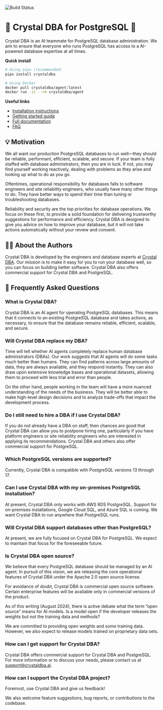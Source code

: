 ![Build Status](https://github.com/crystaldba/crystaldba/actions/workflows/build.yml/badge.svg)

# 🤖 Crystal DBA for PostgreSQL 🐘

Crystal DBA is an AI teammate for PostgreSQL database administration.
We aim to ensure that everyone who runs PostgreSQL has access to a AI-powered database expertise at all times.

**Quick install**

```bash
# Using pipx (recommended)
pipx install crystaldba

# Using Docker
docker pull crystaldba/agent:latest
docker run -it --rm crystaldba/agent
```

**Useful links**

- [Installation instructions](https://www.crystaldba.ai/docs/installation)
- [Getting started guide](https://www.crystaldba.ai/docs/getting-started)
- [Full documentation](https://www.crystaldba.ai/docs/)
- [FAQ](https://www.crystaldba.ai/docs/frequently-asked-questions)

## 💡 Motivation

We all want our production PostgreSQL databases to run well—they should be reliable, performant, efficient, scalable, and secure.
If your team is fully staffed with database administrators, then you are in luck.
If not, you may find yourself working reactively, dealing with problems as they arise and looking up what to do as you go.

Oftentimes, operational responsibility for databases falls to software engineers and site reliability engineers, who usually have many other things to do.
They have better ways to spend their time than tuning or troubleshooting databases.

Reliability and security are the top priorities for database operations.
We focus on these first, to provide a solid foundation for delivering trustworthy suggestions for performance and efficiency.
Crystal DBA is designed to give you advice on how to improve your database, but it will not take actions automatically without your review and consent.

## 🧑‍💻 About the Authors

Crystal DBA is developed by the engineers and database experts at [Crystal DBA](https://www.crystaldba.ai/).
Our mission is to make it easy for you to run your database well, so you can focus on building better software.
Crystal DBA also offers commercial support for Crystal DBA and PostgreSQL.

## 📖 Frequently Asked Questions

### What is Crystal DBA?

Crystal DBA is an AI agent for operating PostgreSQL databases.
This means that it connects to an existing PostgreSQL database and takes actions, as necessary, to ensure that the database remains reliable, efficient, scalable, and secure.

### Will Crystal DBA replace my DBA?

Time will tell whether AI agents completely replace human database administrators (DBAs).
Our work suggests that AI agents will do some tasks much better than humans.
They can find patterns across large amounts of data, they are always available, and they respond instantly.
They can also draw upon extensive knowledge bases and operational datasets, allowing them to proceed with less trial and error than people.

On the other hand, people working in the team will have a more nuanced understanding of the needs of the business.
They will be better able to make high-level design decisions and to analyze trade-offs that impact the development process.

### Do I still need to hire a DBA if I use Crystal DBA?

If you do not already have a DBA on staff, then chances are good that Crystal DBA can allow you to postpone hiring one, particularly if you have platform engineers or site reliability engineers who are interested in applying its recommendations.
Crystal DBA and others also offer commercial support for PostgreSQL.

### Which PostgreSQL versions are supported?

Currently, Crystal DBA is compatible with PostgreSQL versions 13 through 17.

### Can I use Crystal DBA with my on-premises PostgreSQL installation?

At present, Crystal DBA only works with AWS RDS PostgreSQL.
Support for on-premises installations, Google Cloud SQL, and Azure SQL is coming.
We want Crystal DBA to run anywhere that PostgreSQL runs.

### Will Crystal DBA support databases other than PostgreSQL?

At present, we are fully focused on Crystal DBA for PostgreSQL.
We expect to maintain that focus for the foreseeable future.

### Is Crystal DBA open source?

We believe that every PostgreSQL database should be managed by an AI agent.
In pursuit of this vision, we are releasing the core operational features of Crystal DBA under the Apache 2.0 open source license.

For avoidance of doubt, Crystal DBA is commercial open source software.
Certain enterprise features will be available only in commercial versions of the product.

As of this writing (August 2024), there is active debate what the term “open source” means for AI models.
Is a model open if the developer releases the weights but not the training data and methods?

We are committed to providing open weights and some training data.
However, we also expect to release models trained on proprietary data sets.

### How can I get support for Crystal DBA?

Crystal DBA offers commercial support for Crystal DBA and PostgreSQL.
For more information or to discuss your needs, please contact us at [support@crystaldba.ai](mailto:support@crystaldba.ai).

### How can I support the Crystal DBA project?

Foremost, use Crystal DBA and give us feedback!

We also welcome feature suggestions, bug reports, or contributions to the codebase.
